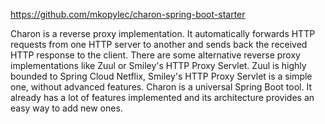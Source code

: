 https://github.com/mkopylec/charon-spring-boot-starter

Charon is a reverse proxy implementation. It automatically forwards HTTP requests from one HTTP server to another and 
sends back the received HTTP response to the client. There are some alternative reverse proxy implementations like Zuul 
or Smiley's HTTP Proxy Servlet. Zuul is highly bounded to Spring Cloud Netflix, Smiley's HTTP Proxy Servlet is a simple 
one, without advanced features. Charon is a universal Spring Boot tool. It already has a lot of features implemented and 
its architecture provides an easy way to add new ones.